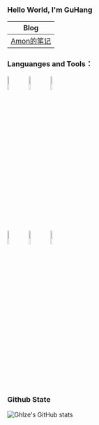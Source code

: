 ### Hello World, I'm GuHang 

| Blog|
| :----: |
|[Amon的笔记](https://www.ghlze.fun/)|

### Languanges and Tools：

<p>  
  <!-- Your languages and tools. Be careful with the alignment. 
  You can use this sites to get logos: https://www.vectorlogo.zone or https://simpleicons.org/
  -->
  <code><img width="9%" src="https://simpleicons.org/icons/c.svg"></code>
  <code><img width="9%" src="https://simpleicons.org/icons/cplusplus.svg"></code>
  <code><img width="9%" src="https://simpleicons.org/icons/rust.svg"></code>
  <br />
  <code><img width="9%" src="https://simpleicons.org/icons/adobephotoshop.svg"></code>
  <code><img width="9%" src="https://simpleicons.org/icons/adobepremierepro.svg"></code>
  <code><img width="9%" src="https://simpleicons.org/icons/blender.svg"></code>
</p>


### Github State
![Ghlze's GitHub stats](https://github-readme-stats.vercel.app/api?username=Ghlze&show_icons=true&theme=tokyonight)
